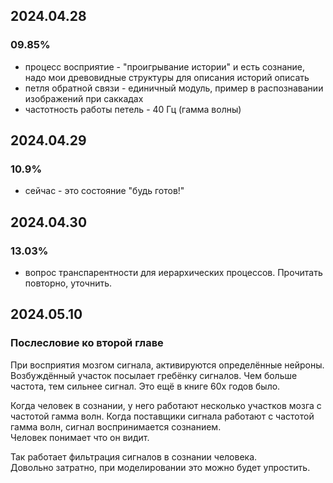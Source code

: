 ## 2024.04.28
### 09.85% 
  - процесс восприятие - "проигрывание истории" и есть сознание, надо мои древовидные структуры для описания историй описать
  - петля обратной связи - единичный модуль, пример в распознавании изображений при саккадах
  - частотность работы петель - 40 Гц (гамма волны)
## 2024.04.29
### 10.9% 
  - сейчас - это состояние "будь готов!"
## 2024.04.30
### 13.03% 
  - вопрос транспарентности для иерархических процессов. Прочитать повторно, уточнить.
## 2024.05.10
### Послесловие ко второй главе
При восприятия мозгом сигнала, активируются определённые нейроны. Возбуждённый участок посылает гребёнку сигналов. Чем больше частота, тем сильнее сигнал. Это ещё в книге 60х годов было.  

Когда человек в сознании, у него работают несколько участков мозга с частотой гамма волн. Когда поставщики сигнала работают с частотой гамма волн, сигнал воспринимается сознанием.  
Человек понимает что он видит.

Так работает фильтрация сигналов в сознании человека.  
Довольно затратно, при моделировании это можно будет упростить.